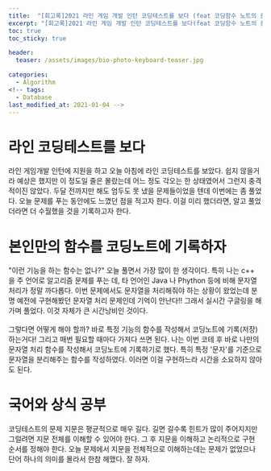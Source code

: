 ```yaml
---
title:  "[회고록]2021 라인 게임 개발 인턴 코딩테스트를 보다 (feat 코딩함수 노트의 중요성)"
excerpt: "[회고록]2021 라인 게임 개발 인턴 코딩테스트를 보다(feat 코딩함수 노트의 중요성)"
toc: true
toc_sticky: true

header:
  teaser: /assets/images/bio-photo-keyboard-teaser.jpg

categories:
  - Algorithm
<!-- tags:
  - Database 
last_modified_at: 2021-01-04 -->
---
```

# 라인 코딩테스트를 보다

라인 게임개발 인턴에 지원을 하고 오늘 아침에 라인 코딩테스트를 보았다. 쉽지 않을거라 예상은 했지만 이 정도일 줄은 몰랐는데
어느 정도 각오는 한 상태였어서 그런지 충격적이진 않았다. 두달 전까지만 해도 엄두도 못 냈을 문제들이었을 텐데 이번에는 좀 풀었다.
오늘 문제를 푸는 동안에도 느꼈던 점을 적고자 한다. 이걸 미리 했더라면, 알고 풀었더라면 더 수월했을 것을 기록하고자 한다.
<br>


# 본인만의 함수를 코딩노트에 기록하자

"이런 기능을 하는 함수는 없나?" 오늘 풀면서 가장 많이 한 생각이다. 특히 나는 c++ 을 주 언어로 알고리즘 문제를 푸는 데, 타 언어인 Java 나 Phython 등에 비해 문자열 처리가 정말 까다롭다.
이번 문제에서도 문자열을 처리해줘야 하는 상황이 왔었는데 분명 예전에 구현해봤던 문자열 처리 문제인데 기억이 안난다!! 그래서 실시간 구글링을 해가며 풀었다.
이것 자체가 큰 시간낭비인 것이다.
<br><br>
그렇다면 어떻게 해야 할까? 바로 특정 기능의 함수를 작성해서 코딩노트에 기록(저장)하는거다! 그리고 매번 필요할 때마다 가져다 쓰면 된다. 나는 이번 코테 후
바로 나만의 문자열 처리 함수를 작성해서 코딩노트에 기록하기로 했다. 특히 특정 '문자'를 기준으로 문자열을 분리해주는 함수를 작성하였다. 이러면 이걸 구현하느라
시간을 소요하지 않아도 된다.
<br>

# 국어와 상식 공부

코딩테스트의 문제 지문은 평균적으로 매우 길다. 길면 길수록 힌트가 많이 주어지지만 그럴려면 지문 전체를 이해할 수 있어야 한다. 그 후 지문을 이해하고 논리적으로
구현 순서를 정해야 한다. 오늘 문제에서 지문을 전체적으로 이해하는데는 문제가 없었으나 단어 하나의 의미를 몰라서 한참 헤맸다. 잘 하자.





